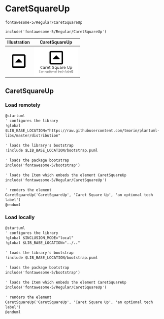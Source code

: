 # CaretSquareUp


```text
fontawesome-5/Regular/CaretSquareUp
```

```text
include('fontawesome-5/Regular/CaretSquareUp')
```



| Illustration | CaretSquareUp |
| :---: | :---: |
| ![illustration for Illustration](../../fontawesome-5/Regular/CaretSquareUp.png) | ![illustration for CaretSquareUp](../../fontawesome-5/Regular/CaretSquareUp.Local.png) |




## CaretSquareUp

### Load remotely
```plantuml
@startuml
' configures the library
!global $LIB_BASE_LOCATION="https://raw.githubusercontent.com/tmorin/plantuml-libs/master/distribution"

' loads the library's bootstrap
!include $LIB_BASE_LOCATION/bootstrap.puml

' loads the package bootstrap
include('fontawesome-5/bootstrap')

' loads the Item which embeds the element CaretSquareUp
include('fontawesome-5/Regular/CaretSquareUp')

' renders the element
CaretSquareUp('CaretSquareUp', 'Caret Square Up', 'an optional tech label')
@enduml
```

### Load locally
```plantuml
@startuml
' configures the library
!global $INCLUSION_MODE="local"
!global $LIB_BASE_LOCATION="../.."

' loads the library's bootstrap
!include $LIB_BASE_LOCATION/bootstrap.puml

' loads the package bootstrap
include('fontawesome-5/bootstrap')

' loads the Item which embeds the element CaretSquareUp
include('fontawesome-5/Regular/CaretSquareUp')

' renders the element
CaretSquareUp('CaretSquareUp', 'Caret Square Up', 'an optional tech label')
@enduml
```

